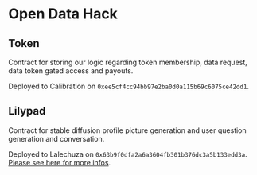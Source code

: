 # Open Data Hack

## Token

Contract for storing our logic regarding token membership, data request, data token gated access and payouts.

Deployed to Calibration on `0xee5cf4cc94bb97e2ba0d0a115b69c6075ce42dd1`.

## Lilypad

Contract for stable diffusion profile picture generation and user question generation and conversation.

Deployed to Lalechuza on `0x63b9f0dfa2a6a3604fb301b376dc3a5b133edd3a`. [Please see here for more infos](./Lilypad/README.md).

